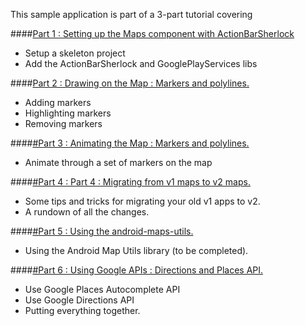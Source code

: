 This sample application is part of a 3-part tutorial covering

####[Part 1 : Setting up the Maps component with ActionBarSherlock](docs/Part1.md)
- Setup a skeleton project
- Add the ActionBarSherlock and GooglePlayServices libs
	
####[Part 2 : Drawing on the Map : Markers and polylines.](docs/Part2.md)
- Adding markers
- Highlighting markers
- Removing markers
	
####[#Part 3 : Animating the Map : Markers and polylines.](docs/Part3.md)
- Animate through a set of markers on the map
	
####[#Part 4 : Part 4 : Migrating from v1 maps to v2 maps.](docs/Part4.md)
- Some tips and tricks for migrating your old v1 apps to v2.
- A rundown of all the changes.

####[#Part 5 : Using the android-maps-utils.](docs/Part5.md)
- Using the Android Map Utils library (to be completed).
	
####[#Part 6 : Using Google APIs : Directions and Places API.](docs/Part6.md)
- Use Google Places Autocomplete API
- Use Google Directions API
- Putting everything together.
	
	
